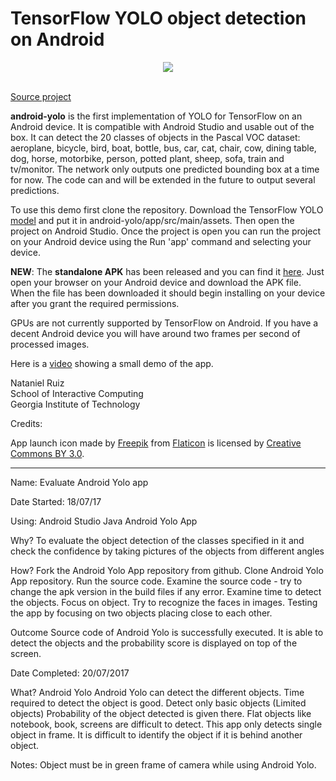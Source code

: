 # TensorFlow YOLO object detection on Android
<div align="center">
  <img src="http://i.imgur.com/hskdvoi.png"><br><br>
</div>

[Source project](https://github.com/miyosuda/TensorFlowAndroidDemo)

**android-yolo** is the first implementation of YOLO for TensorFlow on an Android device. It is compatible with Android Studio and usable out of the box. It can detect the 20 classes of objects in the Pascal VOC dataset: aeroplane, bicycle, bird, boat, bottle, bus, car, cat, chair, cow, dining table, dog, horse, motorbike, person, potted plant, sheep, sofa, train and tv/monitor. The network only outputs one predicted bounding box at a time for now. The code can and will be extended in the future to output several predictions.

To use this demo first clone the repository. Download the TensorFlow YOLO [model](https://drive.google.com/file/d/0B2fFW2t9-qW3MVJlQ29LRzlLT2c/view?usp=sharing) and put it in android-yolo/app/src/main/assets. Then open the project on Android Studio. Once the project is open you can run the project on your Android device using the Run 'app' command and selecting your device.

**NEW**: The **standalone APK** has been released and you can find it [here](https://drive.google.com/open?id=0B2fFW2t9-qW3LWFDNXVHUE9rV3M). Just open your browser on your Android device and download the APK file. When the file has been downloaded it should begin installing on your device after you grant the required permissions.

GPUs are not currently supported by TensorFlow on Android. If you have a decent Android device you will have around two frames per second of processed images. 

Here is a [video](http://youtu.be/EhMrf4G5Wf0) showing a small demo of the app.

Nataniel Ruiz  
School of Interactive Computing  
Georgia Institute of Technology  

Credits:

App launch icon made by [Freepik](http://www.freepik.com) from [Flaticon](http://www.flaticon.com) is licensed by [Creative Commons BY 3.0](http://creativecommons.org/licenses/by/3.0/).




-----------------------------------------------------------------------------------------------------------------------------------------------------------------------------------------





Name: Evaluate Android Yolo app 
 
Date Started: 18/07/17
 
Using:
Android Studio
Java
Android Yolo App
 
Why?
To evaluate the object detection of the classes specified in it and check the confidence by taking pictures of the objects from different angles
 
How?
Fork the Android Yolo App repository from github.
Clone Android Yolo App repository.
Run the source code.
Examine the source code - try to change the apk version in the build files if any error.
Examine time to detect the objects.
Focus on object.
Try to recognize the faces in images.
Testing the app by focusing on two objects placing close to each other.
  
Outcome
Source code of Android Yolo is successfully executed. It is able to detect the objects and the probability score is displayed on top of the screen.
 
Date Completed:  20/07/2017
 
What?
Android Yolo
Android Yolo can detect the different objects.
Time required to detect the object is good.
Detect only basic objects (Limited objects)
Probability of the object detected is given there.
Flat objects like notebook, book, screens are difficult to detect.
This app only detects single object in frame.
It is difficult to identify the object if it is behind another object.




Notes:
Object must be in green frame of camera while using Android Yolo.

